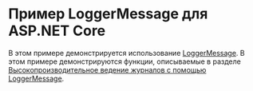 # <a name="aspnet-core-loggermessage-sample"></a>Пример LoggerMessage для ASP.NET Core

В этом примере демонстрируется использование [LoggerMessage](https://docs.microsoft.com/dotnet/api/microsoft.extensions.logging.loggermessage). В этом примере демонстрируются функции, описываемые в разделе [Высокопроизводительное ведение журналов с помощью LoggerMessage](https://docs.microsoft.com/aspnet/core/fundamentals/logging/loggermessage).
